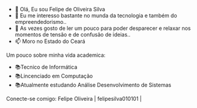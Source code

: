 - 👋 Olá, Eu sou Felipe de Oliveira Silva
- 👀 Eu me interesso bastante no munda da tecnologia e também do empreendedorismo..
- 🌱 As vezes gosto de ler um pouco para poder desparecer e relaxar nos momentos de tensão e de confusão de ideias..
- 📫 Moro no Estado do Ceará

Um pouco sobre minha vida academica:
- :books:Tecnico de Informática
- :books:Lincenciado em Computação
- :books:Atualmente estudando Análise Desenvolvimento de Sistemas

Conecte-se comigo:
Felipe Oliveira |  felipesilva010101 |  

